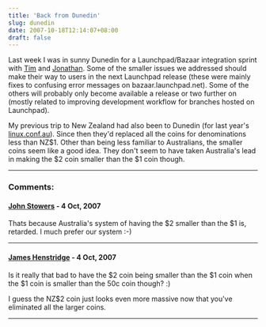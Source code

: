 ```yaml
---
title: 'Back from Dunedin'
slug: dunedin
date: 2007-10-18T12:14:07+08:00
draft: false
---
```


Last week I was in sunny Dunedin for a Launchpad/Bazaar integration
sprint with [Tim](http://how-bazaar.blogspot.com/) and
[Jonathan](http://mumak.net/). Some of the smaller issues we addressed
should make their way to users in the next Launchpad release (these were
mainly fixes to confusing error messages on bazaar.launchpad.net). Some
of the others will probably only become available a release or two
further on (mostly related to improving development workflow for
branches hosted on Launchpad).

My previous trip to New Zealand had also been to Dunedin (for last
year\'s [linux.conf.au](http://linux.conf.au/)). Since then they\'d
replaced all the coins for denominations less than NZ\$1. Other than
being less familiar to Australians, the smaller coins seem like a good
idea. They don\'t seem to have taken Australia\'s lead in making the \$2
coin smaller than the \$1 coin though.

---
### Comments:
#### [John Stowers](http://www.johnstowers.co.nz) - <time datetime="2007-10-18 13:44:05">4 Oct, 2007</time>

Thats because Australia\'s system of having the \$2 smaller than the \$1
is, retarded. I much prefer our system :-)

---
#### [James Henstridge](http://blogs.gnome.org/jamesh/) - <time datetime="2007-10-18 16:55:38">4 Oct, 2007</time>

Is it really that bad to have the \$2 coin being smaller than the \$1
coin when the \$1 coin is smaller than the 50c coin though? :)

I guess the NZ\$2 coin just looks even more massive now that you\'ve
eliminated all the larger coins.

---
